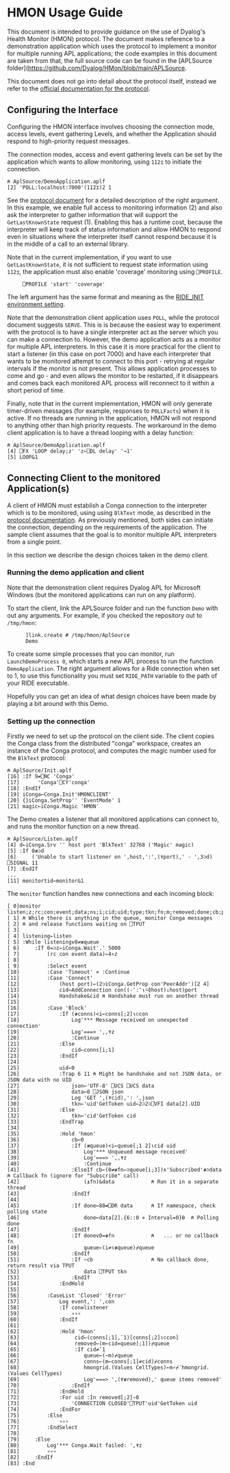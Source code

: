 # HMON Usage Guide

This document is intended to provide guidance on the use of Dyalog's Health Monitor (HMON) protocol. The document makes reference to a demonstration application which uses the protocol to implement a monitor for multiple running APL applications; the code examples in this document are taken from that, the full source code can be found in the [APLSource folder](https://github.com/Dyalog/HMon/blob/main/APLSource.

This document does not go into detail about the protocol itself, instead we refer to the [official documentation for the protocol](https://github.com/Dyalog/HMon/blob/main/docs/Protocol.md). 

## Configuring the Interface

Configuring the HMON interface involves choosing the connection mode, access levels, event gathering Levels, and whether the Application should respond to high-priority request messages.

The connection modes, access and event gathering levels can be set by the application which wants to allow monitoring, using ``112⌶`` to initiate the connection.

```apl
⍝ AplSource/DemoApplication.aplf
[2] 'POLL:localhost:7000'(112⌶)2 1
```

See the [protocol document](https://github.com/Dyalog/HMon/blob/main/docs/Protocol.md) for a detailed description of the right argument. In this example, we enable full access to monitoring information (2) and also ask the interpreter to gather information that will support the ```GetLastKnownState``` request (1). Enabling this has a runtime cost, because the interpreter will keep track of status information and allow HMON to respond even in situations where the interpreter itself cannot respond because it is in the middle of a call to an external library.

Note that in the current implementation, if you want to use ```GetLastKnownState```, it is not sufficient to request state information using ``112⌶``, the application must also enable 'coverage' monitoring using ```⎕PROFILE```.

```apl
     ⎕PROFILE 'start' 'coverage'
```

The left argument has the same format and meaning as the [RIDE_INIT environment setting](https://help.dyalog.com/18.0/Content/UserGuide/Installation%20and%20Configuration/Configuration%20Parameters/RIDE_Init.htm). 

Note that the demonstration client application uses ``POLL``, while the protocol document suggests ``SERVE``. This is is because the easiest way to experiment with the protocol is to have a single interpreter act as the server which you can make a connection to. However, the demo application acts as a monitor for multiple APL interpreters. In this case it is more practical for the client to start a listener (in this case on port 7000) and have each interpreter that wants to be monitored attempt to connect to this port - retrying at regular intervals if the monitor is not present. This allows application processes to come and go - and even allows the monitor to be restarted, if it disappears and comes back each monitored APL process will reconnect to it within a short period of time.

Finally, note that in the current implementation, HMON will only generate timer-driven messages (for example, responses to ```POLLFacts```) when it is active. If no threads are running in the application, HMON will not respond to anything other than high priority requests. The workaround  in the demo client application is to have a thread looping with a delay function:

```apl
⍝ AplSource/DemoApplication.aplf
[4] ⎕FX 'LOOP delay;z' 'z←⎕DL delay' '→1'
[5] LOOP&1
```

## Connecting Client to the monitored Application(s)

A client of HMON must establish a Conga connection to the interpreter which is to be monitored, using using ```BlkText``` mode, as described in the [protocol documentation](https://github.com/Dyalog/HMon/blob/main/docs/Protocol.md). As previously mentioned, both sides can initiate the connection, depending on the requirements of the application. The sample client assumes that the goal is to monitor multiple APL interpreters from a single point.

In this section we describe the design choices taken in the demo client.

### Running the demo application and client

Note that the demonstration client requires Dyalog APL for Microsoft Windows (but the monitored applications can run on any platform).

To start the client, link the APLSource folder and run the function ``Demo`` with out any arguments. For example, if you checked the repository out to ```/tmp/hmon```:

```
      ]link.create # /tmp/hmon/AplSource
      Demo
```

To create some simple processes that you can monitor, run ``LaunchDemoProcess 0``, which starts a new APL process to run the function ```DemoApplication```. The right argument allows for a Ride connection when set to 1, to use this functionality you must set ```RIDE_PATH``` variable to the path of your RIDE executable.

Hopefully you can get an idea of what design choices have been made by playing a bit around with this Demo.

### Setting up the connection

Firstly we need to set up the protocol on the client side. The client copies the Conga class from the distributed "conga" workspace, creates an instance of the Conga protocol, and computes the magic number used for the ```BlkText``` protocol:

```apl
⍝ AplSource/Init.aplf
[16] :If 9≠⎕NC 'Conga'
[17]      'Conga'⎕CY'conga'
[18] :EndIf
[19] iConga←Conga.Init'HMONCLIENT'
[20] {}iConga.SetProp'' 'EventMode' 1
[21] magic←iConga.Magic 'HMON'
```

The Demo creates a listener that all monitored applications can connect to, and runs the monitor function on a new thread.

```apl
⍝ AplSource/Listen.aplf
[4] d←iConga.Srv '' host port 'BlkText' 32768 ('Magic' magic)
[5] :If 0≢⊃d
[6]     ('Unable to start listener on ',host,':',(⍕port),' - ',3⊃d) ⎕SIGNAL 11
[7] :EndIf
...
[11] monitortid←monitor&1
```

The ```monitor``` function handles new connections and each incoming block:

```apl
[ 0]monitor listen;z;rc;con;event;data;ns;i;cid;uid;type;tkn;fn;m;removed;done;cb;port;host;json
[ 1] ⍝ While there is anything in the queue, monitor Conga messages
[ 2] ⍝ and release functions waiting on ⎕TPUT
[ 3]
[ 4] listening←listen
[ 5] :While listening∨0≠≢queue
[ 6]     :If 0=⊃z←iConga.Wait'.' 5000
[ 7]         (rc con event data)←4↑z
[ 8]
[ 9]         :Select event
[10]         :Case 'Timeout' ⋄ :Continue
[11]         :Case 'Connect'
[12]             (host port)←(2⊃iConga.GetProp con'PeerAddr')[2 4]
[13]             cid←AddConnection con((-':'⍳⍨⌽host)↓host)port
[14]             Handshake&cid ⍝ Handshake must run on another thread
[15]
[16]         :Case 'Block'
[17]             :If (≢conns)<i←conns[;2]⍳⊂con
[18]                 Log'*** Message received on unexpected connection'
[19]                 Log'===> ',,⍕z
[20]                 :Continue
[21]             :Else
[22]                 cid←conns[i;1]
[23]             :EndIf
[24]
[25]             uid←0
[26]             :Trap 6 11 ⍝ Might be handshake and not JSON data, or JSON data with no UID
[27]                 json←'UTF-8' ⎕UCS ⎕UCS data
[28]                 data←0 ⎕JSON json
[29]                 Log 'GET ',(⍕cid),': ',json
[30]                 tkn←'uid'GetToken uid←2⊃2⊃⎕VFI data[2].UID
[31]             :Else
[32]                 tkn←'cid'GetToken cid
[33]             :EndTrap
[34]
[35]             :Hold 'hmon'
[36]                 cb←0
[37]                 :If (≢queue)<i←queue[;1 2]⍳cid uid
[38]                     Log'*** Unqueued message received'
[39]                     Log'===> ',,⍕z
[40]                     :Continue
[41]                 :ElseIf cb←(0≠≢fn←⊃queue[i;3])∧'Subscribed'≢⊃data ⍝ Callback fn (ignore for "Subscribe" call)
[42]                     (⍎fn)&data            ⍝ Run it in a separate thread
[43]                 :EndIf
[44]
[45]                 :If done←80≠⎕DR data      ⍝ If namespace, check polling state
[46]                     done←data[2].{6::0 ⋄ Interval=0}⍬  ⍝ Polling done
[47]                 :EndIf
[48]                 :If done∨0=≢fn            ⍝   ... or no callback fn
[49]                     queue←(i≠⍳≢queue)⌿queue
[50]                 :EndIf
[51]                 :If ~cb                   ⍝ No callback done, return result via TPUT
[52]                     data ⎕TPUT tkn
[53]                 :EndIf
[54]             :EndHold
[55]
[56]         :CaseList 'Closed' 'Error'
[57]             Log event,': ',con
[58]             :If con≡listener
[59]                 ∘∘∘
[60]             :EndIf
[61]
[62]             :Hold 'hmon'
[63]                  cid←(conns[;1],¯1)[conns[;2]⍳⊂con]
[64]                  removed←(m←cid=queue[;1])⌿queue
[65]                  :If cid≠¯1
[66]                     queue←(~m)⌿queue
[67]                     conns←(m←conns[;1]≠cid)⌿conns
[68]                     hmongrid.(Values CellTypes)←m∘⌿¨hmongrid.(Values CellTypes)
[69]                     Log'===> ',(⍕≢removed),' queue items removed'
[70]                 :EndIf
[71]             :EndHold
[72]             :For uid :In removed[;2]~0
[73]                 'CONNECTION CLOSED'⎕TPUT'uid'GetToken uid
[74]             :EndFor
[75]         :Else
[76]             ∘∘∘
[77]         :EndSelect
[78]
[79]     :Else
[80]         Log'*** Conga.Wait failed: ',⍕z
[81]         ∘∘∘
[82]     :EndIf
[83] :End
```

